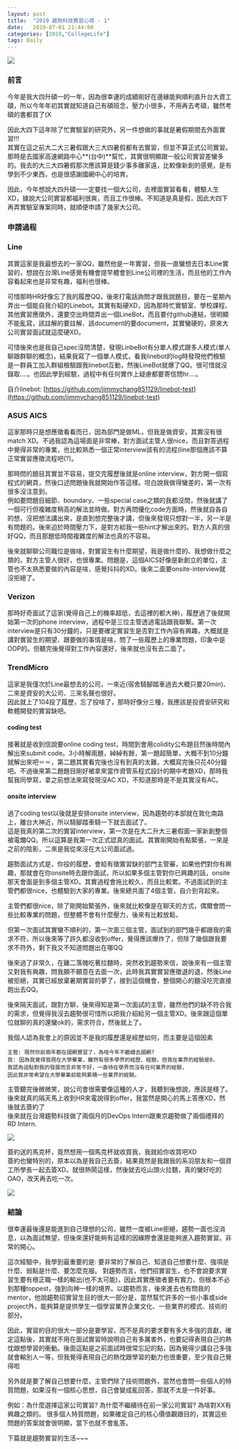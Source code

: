 ```yaml
---
layout: post
title:  "2019 趨勢科技實習心得 - 1"
date:   2019-07-01 21:44:00
categories: [2019,"CollegeLife"]
tags: Daily
---
```


![](/assets/images/Daily/trendmicro1/1.jpg)

### 前言

今年是我大四升碩一的一年，因為很幸運的成績剛好在邊緣能夠順利直升台大資工碩，所以今年年初其實就知道自己有碩班念，壓力小很多，不用再去考碩，雖然考碩的書都買了(X

因此大四下這年除了忙實驗室的研究外，另一件想做的事就是暑假期間去外面實習!!!<br />
其實在這之前大二大三暑假跟大三大四暑假都有去實習，但並不算正式公司實習。那時是去國家高速網路中心**(台中)**幫忙，其實很明顯跟一般公司實習差蠻多的。我去的大三大四暑假那次應該算是錢少事多離家遠，比較像新創的感覺，是有學到不少東西，也是很感謝國網中心的培育。

因此，今年想說大四升碩一一定要找一個大公司，去裡面實習看看，體驗人生XD，據說大公司實習都福利很爽，而且工作很棒。不知道是真是假，因此大四下再弄實驗室專案同時，就順便申請了幾家大公司。

### 申請過程

### Line

其實這家是我最想去的一家QQ，雖然他是一年實習，但我一直蠻想去日本Line實習的，想說在台灣Line感覺有機會提早體會到Line公司裡的生活，而且他的工作內容看起來也是非常有趣，福利也很棒。

可惜那時HR好像忘了我的履歷QQ，後來打電話詢問才跟我說題目，要在一星期內弄出一個能自我介紹的Linebot。其實有點硬XD，因為那時忙實驗室、學校課程、其他實習應徵外，還要空出時間弄出一個LineBot，而且要付github連結，很明顯不能亂寫，該註解的要註解、該document的要document，其實蠻硬的，原來大公司實習面試就這麼硬XD。

可惜後來也是我自己spec沒問清楚，發現LinbeBot有分單人模式跟多人模式(單人聊跟群聊的概念)，結果我寫了一個單人模式，看我linebot的log時發現他們檢驗是一群員工加入群組檢驗跟我linebot互動，然後LineBot就爆了QQ。很可惜就沒錄取....。也因此學到經驗，過程中有任何實作上疑慮都要寄信問hr....。

自介linebot: [https://github.com/jimmychang851129/linebot-test](https://github.com/jimmychang851129/linebot-test)

### ASUS AICS

這家那時只是想應徵看看而已，因為部門是做ML，但我是做資安，其實沒有很match XD。不過我認為這場面是非常棒，對方面試主管人很nice，而且對答過程中覺得非常的專業，也比較熟悉一個正常interview該有的流程(line那個應該不算正常實習應徵流程吧(?)。

那時問的題目其實並不容易，提交完履歷後就是online interview，對方開一個寫程式的網頁，然後口述問題後我就開始作答這樣。坦白說我做得蠻差的，第一次有很多沒注意到。<br />
例如要問題目細節、boundary、一些special case之類的我都沒問，然後就講了一個可行但複雜度稍高的解法並時做。對方再問優化code方面時，然後就自各自的想，沒把想法講出來，是直到想完整後才講，但後來發現只想對一半，另一半是有問題的。後來迫於時間壓力下，是對方給我一些hint才解出來的。對方人真的很好QQ，而且那題低時間複雜度的解法也真的不容易。

後來就聊聊公司職位是做啥，對實習生有什麼期望，我是做什麼的、我想做什麼之類的。對方主管人很好，也很專業。問題是，這個AICS好像是新創立的單位，主管也不太熟悉要做的內容是啥，感覺抖抖的XD。後來二面要onsite-interview就沒拒絕了。

### Verizon

那時好奇面試了這家(覺得自己上的機率超低，去這裡的都大神)，履歷過了後就開始第一次的phone interview，過程中是三位主管透過電話跟我聯繫。第一次interview是只有30分鐘的，只是要確定實習生是否對工作內容有興趣，大概就是講對實習生的期望、跟要做的事情是啥，問了一些履歷上的專業問題，印象中是OOP的。但聽完後覺得對工作內容還好，後來就也沒有去二面了。

### TrendMicro

這家是我僅次於Line最想去的公司，一來近(宿舍騎腳踏車過去大概只要20min)、二來是資安的大公司、三來名聲也很好。<br />
因此就上了104投了履歷，忘了投啥了，那時好像分三種，我應該是投資安研究和軟體開發的實習缺吧。

#### coding test

接著就是收到信說要online coding test，時間到會用colidity公布題目然後時間內解出來submit code。3小時解兩題，綽綽有餘，第一題超簡單，大概不到10分鐘就解出來吧＝＝，第二題其實看完後也沒有到真的太難，大概寫完後只花40分鐘吧。不過後來第二題題目剛好被拿來當作資管系程式設計的期中考題XD，那時我幫我同學寫，拿之前想法來寫發現沒AC XD，不知道那時是不是其實沒有AC。


#### onsite interview

過了coding test以後就是安排onsite interview，因為趨勢的本部就在敦化南路上，離台大神近，所以騎腳踏車騎一下就去面試了。<br />
這是我真的第二次的實習interview，第一次是在大二升大三暑假面一家新創整個被電爛QQ。所以這算是我第一次正式認真的面試。其實剛開始有點緊張，一來是之前的陰影，二來是我從來沒在大公司面試過。

趨勢面試方式是，你投的履歷，會給有徵實習缺的部門主管審，如果他們對你有興趣，那就會在你onsite時去跟你面試，所以如果多個主管對你已興趣的話，onsite那天會面是到多個主管XD。其實過程會拖比較久，而且比較累。不過面試到的主管們都很nice，也體驗到大家的專業。後來總共面了4個主管，自介到背起來。

主管們都很nice，除了剛開始緊張外，後來就比較像是在聊天的方式，偶爾會問一些比較專業的問題，但整體不會有什麼壓力，後來有比較放鬆。

但第一次面試其實蠻不順利的，第一次面三個主管，面試到的部門幾乎都跟我的需求不符，所以後來等了許久都沒收到offer，覺得應該爆炸了，但除了幾個跟我要求不符外，剩下我又不知道問題出在哪QQ

後來過了非常久，在雞二落魄吃著拉麵時，突然收到趨勢來信，說後來有一個主管又對我有興趣，問我願不願意在去面一次，此時我其實實習應徵退的退，然後Line被拒絕，其實已經放棄暑期實習的夢了，接到這個機會，整個開心的麵沒吃完直接跑出去QQ。

後來隔天面試，跟對方聊，後來得知是第一次面試的主管，雖然他們的缺不符合我的需求，但覺得我沒去趨勢很可惜所以把我介紹給另一個主管XD。後來跟這個單位就聊的真的還蠻ok的，需求符合，然後就上了。

我個人認為我會上的原因並不是我的履歷還是經歷如何，而主要是這個因素

```
主管: 既然你前兩年都在國網實習了，為啥今年不繼續去國網?
我: 因為我覺得我現在大學畢業，雖然有很多學界的經歷、經驗，但我在業界的經驗是0，
我認為這點對我的發展而言非常不好，一直待在學界而沒有任何業界的經驗，
因此我非常希望在大學畢業前能夠累積一些業界的經驗。
```

主管聽完後微微笑，說公司會很需要像這種的人才，我聽到後想說，應該是穩了。<br />
後來就真的隔天馬上收到HR來電說得到offer，我當然是開心的馬上答應XD，然後就去簽約了<br />
後來就在台灣趨勢科技做了兩個月的DevOps Intern跟東京趨勢做了兩個禮拜的RD Intern.

![](/assets/images/Daily/trendmicro1/3.jpg)

簽約送的馬克杯，竟然想用一個馬克杯就收買我，我就給你收買吧XD<br />
簽約也蠻特別的，原本以為是我自己去簽，結果竟然是我跟我的系羽朋友和一個資工所學長一起去簽XD。就很熱鬧這樣，然後就去吃山頭火拉麵，真的蠻好吃的OAO，改天再去吃一次。

![](/assets/images/Daily/trendmicro1/2.jpg)

### 結論

很幸運最後還是能進到自己理想的公司，雖然一度被Line拒絕，趨勢一面也沒消息，以為面試無望，但後來還好能夠有這樣的因緣際會還是能夠進入趨勢實習。非常的開心。

這次經驗中，我學到最重要的是: 要非常的了解自己、知道自己想要什麼、強項是什麼、弱點是什麼、要怎麼克服。
對趨勢而言，他們招實習生，也不會說要求實習生要有根正職一樣的輸出(也不太可能)，因此其實應徵者要有實力，但根本不必到那種toppest，強到向神一樣的境界。以趨勢而言，後來進去也有問我的mentor，他說趨勢招實習生目的很大一部分是，當然幫忙許多的一些小事或side project外，能夠算是提供學生一個學習業界企業文化、一些業界的模式、技術的部分。

因此，實習的目的很大一部分是要學習，而不是真的要求要有多大多強的貢獻，確定這點後，其實就不用在面試實習時說明自己有多厲害外，也要記得表現自己的熱忱跟想學習的衝動。後面這點是之前面試時很常忘記的點，因為覺得少講自己多強就會輸別人一等，但我覺得表現自己的熱忱跟學習的動力也很重要，至少我自己覺得啦

另外就是要了解自己想要什麼，主管們除了技術問題外，當然也會問一些個人的特質問題，如果沒有一個核心思想，自己會變成亂回答，那就不太是一件好事。

例如：為什麼選擇這家公司實習? 為什麼不繼續待在前一家公司實習? 為啥對XX有興趣之類的。
很多個人特質問題，如果確定自己的核心價值觀跟目的，其實這些問題的答案就會很明顯，當下也就不會亂答。

下篇就是趨勢實習的生活~~~